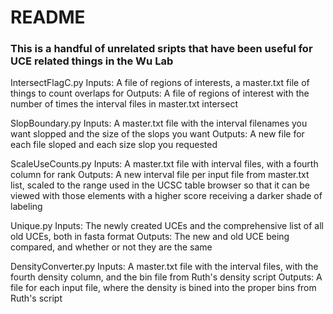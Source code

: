 # README #

### This is a handful of unrelated sripts that have been useful for UCE related things in the Wu Lab ###

IntersectFlagC.py 
Inputs: A file of regions of interests, a master.txt file of things to count overlaps for
Outputs: A file of regions of interest with the number of times the interval files in master.txt intersect

SlopBoundary.py
Inputs: A master.txt file with the interval filenames you want slopped and the size of the slops you want
Outputs: A new file for each file sloped and each size slop you requested

ScaleUseCounts.py
Inputs: A master.txt file with interval files, with a fourth column for rank
Outputs: A new interval file per input file from master.txt list, scaled to the range used in the UCSC table browser so that it can be viewed with those elements with a higher score receiving a darker shade of labeling

Unique.py
Inputs: The newly created UCEs and the comprehensive list of all old UCEs, both in fasta format
Outputs: The new and old UCE being compared, and whether or not they are the same


DensityConverter.py
Inputs: A master.txt file with the interval files, with the fourth density column, and the bin file from Ruth's density script
Outputs: A file for each input file, where the density is bined into the proper bins from Ruth's script

###

